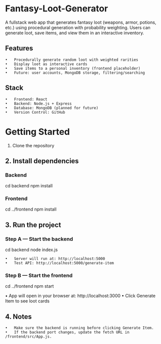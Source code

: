 # Fantasy-Loot-Generator
A fullstack web app that generates fantasy loot (weapons, armor, potions, etc.) using procedural generation with probability weighting. Users can generate loot, save items, and view them in an interactive inventory.



## Features
	•	Procedurally generate random loot with weighted rarities
	•	Display loot as interactive cards
	•	Save items to a personal inventory (frontend placeholder)
	•	Future: user accounts, MongoDB storage, filtering/searching



## Stack
	•	Frontend: React
	•	Backend: Node.js + Express
	•	Database: MongoDB (planned for future)
	•	Version Control: GitHub



# Getting Started

1. Clone the repository

## 2. Install dependencies

### Backend
cd backend
npm install

### Frontend
cd ../frontend
npm install

## 3. Run the project

### Step A — Start the backend
cd backend
node index.js

	•	Server will run at: http://localhost:5000
	•	Test API: http://localhost:5000/generate-item

### Step B — Start the frontend
cd ../frontend
npm start

•	App will open in your browser at: http://localhost:3000
•	Click Generate Item to see loot cards



## 4. Notes
	•	Make sure the backend is running before clicking Generate Item.
	•	If the backend port changes, update the fetch URL in /frontend/src/App.js.

